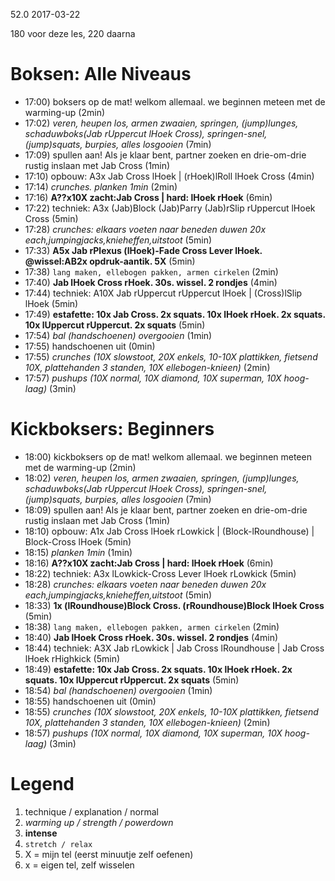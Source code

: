 52.0 2017-03-22 

180 voor deze les, 220 daarna 

# Boksen: Alle Niveaus

- 17:00) boksers op de mat! welkom allemaal. we beginnen meteen met de warming-up (2min)
- 17:02) _veren, heupen los, armen zwaaien, springen, (jump)lunges, schaduwboks(Jab rUppercut lHoek Cross), springen-snel, (jump)squats, burpies, alles losgooien_ (7min)
- 17:09) spullen aan! Als je klaar bent, partner zoeken en drie-om-drie rustig inslaan met Jab Cross (1min)
- 17:10) opbouw: A3x Jab Cross lHoek | (rHoek)lRoll lHoek Cross (4min)
- 17:14) _crunches. planken 1min_ (2min)
- 17:16) **A??x10X zacht:Jab Cross | hard: lHoek rHoek** (6min)
- 17:22) techniek: A3x (Jab)Block (Jab)Parry (Jab)rSlip rUppercut lHoek Cross (5min)
- 17:28) _crunches: elkaars voeten naar beneden duwen 20x each,jumpingjacks,knieheffen,uitstoot_ (5min)
- 17:33) **A5x Jab rPlexus (lHoek)-Fade Cross Lever lHoek. @wissel:AB2x opdruk-aantik. 5X** (5min)
- 17:38) `lang maken, ellebogen pakken, armen cirkelen` (2min)
- 17:40) **Jab lHoek Cross rHoek. 30s. wissel. 2 rondjes** (4min)
- 17:44) techniek: A10X Jab rUppercut rUppercut lHoek | (Cross)lSlip lHoek (5min)
- 17:49) **estafette: 10x Jab Cross. 2x squats. 10x lHoek rHoek. 2x squats. 10x lUppercut rUppercut. 2x squats** (5min)
- 17:54) _bal (handschoenen) overgooien_ (1min)
- 17:55) handschoenen uit (0min)
- 17:55) _crunches (10X slowstoot, 20X enkels, 10-10X plattikken, fietsend 10X, plattehanden 3 standen, 10X ellebogen-knieen)_ (2min)
- 17:57) _pushups (10X normal, 10X diamond, 10X superman, 10X hoog-laag)_ (3min)

# Kickboksers: Beginners

- 18:00) kickboksers op de mat! welkom allemaal. we beginnen meteen met de warming-up (2min)
- 18:02) _veren, heupen los, armen zwaaien, springen, (jump)lunges, schaduwboks(Jab rUppercut lHoek Cross), springen-snel, (jump)squats, burpies, alles losgooien_ (7min)
- 18:09) spullen aan! Als je klaar bent, partner zoeken en drie-om-drie rustig inslaan met Jab Cross (1min)
- 18:10) opbouw: A1x Jab Cross lHoek rLowkick | (Block-lRoundhouse) | Block-Cross lHoek  (5min)
- 18:15) _planken 1min_ (1min)
- 18:16) **A??x10X zacht:Jab Cross | hard: lHoek rHoek** (6min)
- 18:22) techniek: A3x lLowkick-Cross Lever lHoek rLowkick (5min)
- 18:28) _crunches: elkaars voeten naar beneden duwen 20x each,jumpingjacks,knieheffen,uitstoot_ (5min)
- 18:33) **1x (lRoundhouse)Block Cross. (rRoundhouse)Block lHoek Cross** (5min)
- 18:38) `lang maken, ellebogen pakken, armen cirkelen` (2min)
- 18:40) **Jab lHoek Cross rHoek. 30s. wissel. 2 rondjes** (4min)
- 18:44) techniek: A3X Jab rLowkick | Jab Cross lRoundhouse | Jab Cross lHoek rHighkick (5min)
- 18:49) **estafette: 10x Jab Cross. 2x squats. 10x lHoek rHoek. 2x squats. 10x lUppercut rUppercut. 2x squats** (5min)
- 18:54) _bal (handschoenen) overgooien_ (1min)
- 18:55) handschoenen uit (0min)
- 18:55) _crunches (10X slowstoot, 20X enkels, 10-10X plattikken, fietsend 10X, plattehanden 3 standen, 10X ellebogen-knieen)_ (2min)
- 18:57) _pushups (10X normal, 10X diamond, 10X superman, 10X hoog-laag)_ (3min)

# Legend

 1. technique / explanation / normal
 1. _warming up / strength / powerdown_
 1. **intense**
 1. `stretch / relax`
 1. X = mijn tel (eerst minuutje zelf oefenen)
 1. x = eigen tel, zelf wisselen

